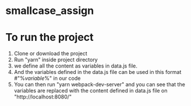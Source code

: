 # smallcase_assign

# To run the project

1.  Clone or download the project
2.  Run "yarn" inside project directory
3.  we define all the content as variables in data.js file.
4.  And the variables defined in the data.js file can be used in this format #"%_variable_%" in our code
5.  You can then run "yarn webpack-dev-server" and you can see that the variables are replaced with the content defined in data.js file on "http://localhost:8080/"
